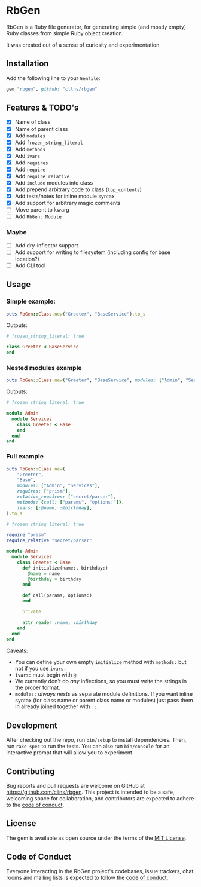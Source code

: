 # RbGen

RbGen is a Ruby file generator, for generating simple (and mostly empty) Ruby classes from simple Ruby object creation.

It was created out of a sense of curiosity and experimentation.

## Installation

Add the following line to your `Gemfile`:

```ruby
gem "rbgen", github: "cllns/rbgen"
```

## Features & TODO's
- [x] Name of class
- [x] Name of parent class
- [x] Add `modules`
- [x] Add `frozen_string_literal`
- [x] Add `methods`
- [x] Add `ivars`
- [x] Add `requires`
- [x] Add `require`
- [x] Add `require_relative`
- [x] Add `include` modules into class
- [x] Add prepend arbitrary code to class (`top_contents`)
- [x] Add tests/notes for inline module syntax
- [x] Add support for arbitrary magic comments
- [ ] Move parent to kwarg
- [ ] Add `RbGen::Module`

### Maybe
- [ ] Add dry-inflector support
- [ ] Add support for writing to filesystem (including config for base location?)
- [ ] Add CLI tool

## Usage

### Simple example:
```ruby
puts RbGen::Class.new("Greeter", "BaseService").to_s
```

Outputs:

```ruby
# frozen_string_literal: true

class Greeter < BaseService
end
```

### Nested modules example
```ruby
puts RbGen::Class.new("Greeter", "BaseService", modules: ["Admin", "Services"]).to_s
```

Outputs:

```ruby
# frozen_string_literal: true

module Admin
  module Services
    class Greeter < Base
    end
  end
end
```


### Full example
```ruby
puts RbGen::Class.new(
    "Greeter",
    "Base",
    modules: ["Admin", "Services"],
    requires: ["prism"],
    relative_requires: ["secret/parser"],
    methods: {call: ["params", "options:"]},
    ivars: [:@name, :@birthday],
).to_s
```

```ruby
# frozen_string_literal: true

require "prism"
require_relative "secret/parser"

module Admin
  module Services
    class Greeter < Base
      def initialize(name:, birthday:)
        @name = name
        @birthday = birthday
      end

      def call(params, options:)
      end

      private

      attr_reader :name, :birthday
    end
  end
end
```


Caveats:
- You can define your own empty `initialize` method with `methods:` but not if you use `ivars:`
- `ivars:` must begin with `@`
- We currently don't do *any* inflections, so you must write the strings in the proper format.
- `modules:` *always nests* as separate module definitions. If you want inline syntax (for class name or parent class name or modules) just pass them in already joined together with `::`.

## Development

After checking out the repo, run `bin/setup` to install dependencies. Then, run `rake spec` to run the tests. You can also run `bin/console` for an interactive prompt that will allow you to experiment.

## Contributing

Bug reports and pull requests are welcome on GitHub at https://github.com/cllns/rbgen. This project is intended to be a safe, welcoming space for collaboration, and contributors are expected to adhere to the [code of conduct](https://github.com/[USERNAME]/rbgen/blob/main/CODE_OF_CONDUCT.md).

## License

The gem is available as open source under the terms of the [MIT License](https://opensource.org/licenses/MIT).

## Code of Conduct

Everyone interacting in the RbGen project's codebases, issue trackers, chat rooms and mailing lists is expected to follow the [code of conduct](https://github.com/cllns/rbgen/blob/main/CODE_OF_CONDUCT.md).
